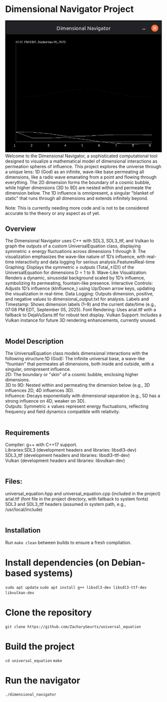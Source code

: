 # Dimensional Navigator Project
![image](https://github.com/ZacharyGeurts/universal_equation/blob/main/Screenshot%20from%202025-09-05%2019-41-04.png)
Welcome to the Dimensional Navigator, a sophisticated computational tool designed to visualize a mathematical model of dimensional interactions as permeation spheres of influence. This project explores the universe through a unique lens: 1D (God) as an infinite, wave-like base permeating all dimensions, like a radio wave emanating from a point and flowing through everything. The 2D dimension forms the boundary of a cosmic bubble, while higher dimensions (3D to 9D) are nested within and permeate the dimension below. The 1D influence is omnipresent, a singular "blanket of static" that runs through all dimensions and extends infinitely beyond.<BR />

Note: This is currently needing more code and is not to be considered accurate to the theory or any aspect as of yet.

## Overview
The Dimensional Navigator uses C++ with SDL3, SDL3_ttf, and Vulkan to graph the outputs of a custom UniversalEquation class, displaying symmetric ± energy fluctuations across dimensions 1 through 9. The visualization emphasizes the wave-like nature of 1D’s influence,  with real-time interactivity and data logging for serious analysis.FeaturesReal-time Graphing: Displays the symmetric ± outputs (Total_±(D)) of the UniversalEquation for dimensions D = 1 to 9. 
Wave-Like Visualization: Renders a dynamic, sinusoidal background scaled by 1D’s influence, symbolizing its permeating, fountain-like presence. 
Interactive Controls: Adjusts 1D’s influence (kInfluence_) using Up/Down arrow keys, updating the visualization in real-time. 
Data Logging: Outputs dimension, positive, and negative values to dimensional_output.txt for analysis. 
Labels and Timestamp: Shows dimension labels (1–9) and the current date/time (e.g., 07:08 PM EDT, September 05, 2025). 
Font Rendering: Uses arial.ttf with a fallback to DejaVuSans.ttf for robust text display. 
Vulkan Support: Includes a Vulkan instance for future 3D rendering enhancements, currently unused.<BR />
<BR />
## Model Description
The UniversalEquation class models dimensional interactions with the following structure:1D (God): The infinite universal base, a wave-like "fountain" that permeates all dimensions, both inside and outside, with a singular, omnipresent influence.<BR />
2D: The boundary or "skin" of a cosmic bubble, enclosing higher dimensions.<BR />
3D to 9D: Nested within and permeating the dimension below (e.g., 3D influences 2D, 4D influences 3D).<BR />
Influence: Decays exponentially with dimensional separation (e.g., 5D has a strong influence on 4D, weaker on 3D).<BR />
Outputs: Symmetric ± values represent energy fluctuations, reflecting frequency and field dynamics compatible with relativity.<BR />
<BR />
## Requirements
Compiler: g++ with C++17 support.<BR />
Libraries:SDL3 (development headers and libraries: libsdl3-dev)<BR />
SDL3_ttf (development headers and libraries: libsdl3-ttf-dev)<BR />
Vulkan (development headers and libraries: libvulkan-dev)<BR />
<BR />
## Files:
universal_equation.hpp and universal_equation.cpp (included in the project)<BR />
arial.ttf (font file in the project directory, with fallback to system fonts)<BR />
SDL3 and SDL3_ttf headers (assumed in system path, e.g., /usr/local/include)<BR />
<BR />
## Installation
Run `make clean` between builds to ensure a fresh compilation.
# Install dependencies (on Debian-based systems)
`sudo apt update`
`sudo apt install g++ libsdl3-dev libsdl3-ttf-dev libvulkan-dev`

# Clone the repository
`git clone https://github.com/ZacharyGeurts/universal_equation`

# Build the project
`cd universal_equation`
`make`

# Run the navigator
`./dimensional_navigator`


